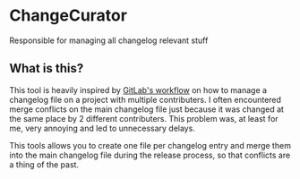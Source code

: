 # ChangeCurator

Responsible for managing all changelog relevant stuff

## What is this?

This tool is heavily inspired by [GitLab's workflow](https://docs.gitlab.com/ee/development/changelog.html) on how to manage a changelog file on a project with multiple contributers.
I often encountered merge conflicts on the main changelog file just because it was changed at the same place by 2 different contributers. This problem was, at least for me, very annoying and led to unnecessary delays.

This tools allows you to create one file per changelog entry and merge them into the main changelog file during the release process, so that conflicts are a thing of the past.